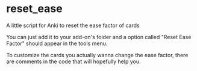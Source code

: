 # reset_ease
A little script for Anki to reset the ease factor of cards

You can just add it to your add-on's folder and a option called "Reset Ease Factor" should appear in the tools menu.

To customize the cards you actually wanna change the ease factor, there are comments in the code that will hopefully help you.
